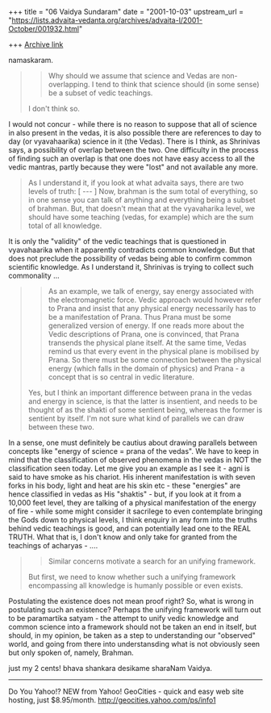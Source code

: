 +++
title = "06 Vaidya Sundaram"
date = "2001-10-03"
upstream_url = "https://lists.advaita-vedanta.org/archives/advaita-l/2001-October/001932.html"

+++
[Archive link](https://lists.advaita-vedanta.org/archives/advaita-l/2001-October/001932.html)

namaskaram.

> >Why should we assume that science and Vedas are non-overlapping.
> >I tend to think that science should (in some sense) be a subset
> >of vedic teachings.
>
> I don't think so.

 I would not concur - while there is no reason to suppose that all of
science in also present in the vedas, it is also possible there are
references to day to day (or vyavahaarika) science in it (the Vedas).
There is I think, as Shrinivas says, a possibility of overlap between
the two.
 One difficulty in the process of finding such an overlap is that one
does not have easy access to all the vedic mantras, partly because they
were "lost" and not available any more.

> As I understand it, if you look at what advaita says,
> there are two levels of truth:
[ --- ]
> Now, brahman is the sum total of everything, so in one sense you can
> talk
> of anything and everything being a subset of brahman. But, that
> doesn't
> mean that at the vyavaharika level, we should have some teaching
> (vedas,
> for example) which are the sum total of all knowledge.

 It is only the "validity" of the vedic teachings that is questioned in
vyavahaarika when it apparently contradicts common knowledge. But that
does not preclude the possibility of vedas being able to confirm common
scientific knowledge. As I understand it, Shrinivas is trying to
collect such commonality ...

> >As an example, we talk of energy, say energy associated with
> >the electromagnetic force. Vedic approach would however refer
> >to Prana and insist that any physical energy necessarily has
> >to be a manifestation of Prana. Thus Prana must be some generalized
> >version of energy. If one reads more about the Vedic descriptions
> >of Prana, one is convinced, that Prana transends the physical
> >plane itself. At the same time, Vedas remind us that every
> >event in the physical plane is mobilised by Prana. So there must
> >be some connection between the physical energy (which falls in the
> >domain of physics) and Prana - a concept that is so central in vedic
> >literature.
>
> Yes, but I think an important difference between prana in the vedas
> and
> energy in science, is that the latter is insentient, and needs to be
> thought of as the shakti of some sentient being, whereas the former
> is
> sentient by itself. I'm not sure what kind of parallels we can draw
> between these two.

 In a sense, one must definitely be cautius about drawing parallels
between concepts like "energy of science = prana of the vedas". We have
to keep in mind that the classification of observed phenomena in the
vedas in NOT the classification seen today. Let me give you an example
as I see it - agni is said to have smoke as his chariot. His inherent
manifestation is with seven forks in his body, light and heat are his
skin etc - these "energies" are hence classified in vedas as His
"shaktis" - but, if you look at it from a 10,000 feet level, they are
talking of a physical manifestation of the energy of fire - while some
might consider it sacrilege to even contemplate bringing the Gods down
to physical levels, I think enquiry in any form into the truths behind
vedic teachings is good, and can potentially lead one to the REAL
TRUTH. What that is, I don't know and only take for granted from the
teachings of acharyas - ....

> >Similar concerns motivate a search for an unifying framework.
>
> But first, we need to know whether such a unifying framework
> encompassing
> all knowledge is humanly possible or even exists.

 Postulating the existence does not mean proof right? So, what is wrong
in postulating such an existence? Perhaps the unifying framework will
turn out to be paramartika satyam - the attempt to unify vedic
knowledge and common science into a framework should not be taken an
end in itself, but should, in my opinion, be taken as a step to
understanding our "observed" world, and going from there into
understansding what is not obviously seen but only spoken of, namely,
Brahman.

 just my 2 cents!
bhava shankara desikame sharaNam
Vaidya.


__________________________________________________
Do You Yahoo!?
NEW from Yahoo! GeoCities - quick and easy web site hosting, just $8.95/month.
http://geocities.yahoo.com/ps/info1

